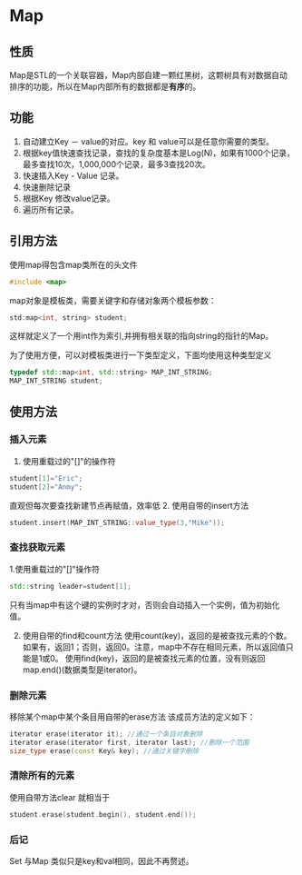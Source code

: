 # Map

## 性质
Map是STL的一个关联容器，Map内部自建一颗红黑树，这颗树具有对数据自动排序的功能，所以在Map内部所有的数据都是**有序**的。
## 功能
1. 自动建立Key － value的对应。key 和 value可以是任意你需要的类型。
2. 根据key值快速查找记录，查找的复杂度基本是Log(N)，如果有1000个记录，最多查找10次，1,000,000个记录，最多3查找20次。
3. 快速插入Key - Value 记录。
4. 快速删除记录
5. 根据Key 修改value记录。
6. 遍历所有记录。

## 引用方法

使用map得包含map类所在的头文件
```cpp
#include <map> 
```
map对象是模板类，需要关键字和存储对象两个模板参数：
```cpp
std:map<int, string> student;
```

这样就定义了一个用int作为索引,并拥有相关联的指向string的指针的Map。

为了使用方便，可以对模板类进行一下类型定义，下面均使用这种类型定义
```cpp
typedef std::map<int, std::string> MAP_INT_STRING; 
MAP_INT_STRING student;
```
## 使用方法

### 插入元素

1. 使用重载过的"[]"的操作符
```cpp
student[1]="Eric";
student[2]="Anmy";
```
直观但每次要查找新建节点再赋值，效率低
2. 使用自带的insert方法
```cpp
student.insert(MAP_INT_STRING::value_type(3,"Mike"));
```
### 查找获取元素
1.使用重载过的"[]"操作符
```cpp
std::string leader=student[1];
```
只有当map中有这个键的实例时才对，否则会自动插入一个实例，值为初始化值。

2. 使用自带的find和count方法
使用count(key)，返回的是被查找元素的个数。如果有，返回1；否则，返回0。注意，map中不存在相同元素，所以返回值只能是1或0。
使用find(key)，返回的是被查找元素的位置，没有则返回map.end()(数据类型是iterator)。
### 删除元素
移除某个map中某个条目用自带的erase方法
该成员方法的定义如下：
```cpp
iterator erase(iterator it); //通过一个条目对象删除
iterator erase(iterator first, iterator last); //删除一个范围
size_type erase(const Key& key); //通过关键字删除
```
### 清除所有的元素
使用自带方法clear
就相当于 
```cpp
student.erase(student.begin(), student.end());
```
### 后记
Set 与Map 类似只是key和val相同，因此不再赘述。